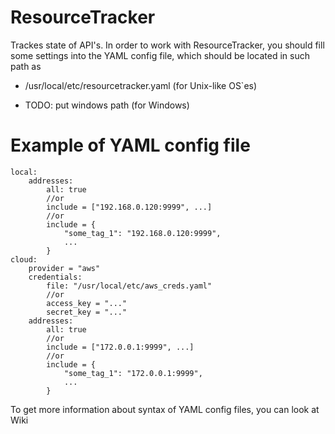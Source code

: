 # ResourceTracker

Trackes state of API's. In order to work with ResourceTracker, you should fill some settings into the YAML config file, which should be located in such path as

- /usr/local/etc/resourcetracker.yaml (for Unix-like OS`es)

- TODO: put windows path (for Windows)

# Example of YAML config file

```
local:
	addresses:
		all: true
		//or
		include = ["192.168.0.120:9999", ...]
		//or
		include = {
			"some_tag_1": "192.168.0.120:9999",
			...
		}
cloud:
	provider = "aws"
	credentials:
		file: "/usr/local/etc/aws_creds.yaml"
		//or
		access_key = "..."
		secret_key = "..."
	addresses:
		all: true
		//or
		include = ["172.0.0.1:9999", ...]
		//or
		include = {	
			"some_tag_1": "172.0.0.1:9999",
			...
		}
```

To get more information about syntax of YAML config files, you can look at Wiki
